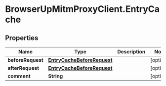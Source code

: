# BrowserUpMitmProxyClient.EntryCache

## Properties

Name | Type | Description | Notes
------------ | ------------- | ------------- | -------------
**beforeRequest** | [**EntryCacheBeforeRequest**](EntryCacheBeforeRequest.md) |  | [optional] 
**afterRequest** | [**EntryCacheBeforeRequest**](EntryCacheBeforeRequest.md) |  | [optional] 
**comment** | **String** |  | [optional] 


